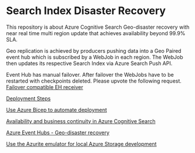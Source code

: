 # Search Index Disaster Recovery
This repository is about Azure Cognitive Search Geo-disaster recovery with near real time multi region update that achieves availability beyond 99.9% SLA.


Geo replication is achieved by producers pushing data into a Geo Paired event hub which is subscribed by a WebJob in each region. 
The WebJob then updates its respective Search Index via Azure Search Push API.

Event Hub has manual failover. After failover the WebJobs have to be restarted with checkpoints deleted.
Please upvote the following request. [Failover compatible EH receiver](https://feedback.azure.com/d365community/idea/0949cc0e-7626-ec11-b6e6-000d3a4f032c)

[Deployment Steps](docs/Deployment.md)

[Use Azure Bicep to automate deployment](bicep/usage.md)

[Availability and business continuity in Azure Cognitive Search](https://docs.microsoft.com/en-us/azure/search/search-performance-optimization#multiple-services-in-separate-geographic-regions)

[Azure Event Hubs - Geo-disaster recovery](https://docs.microsoft.com/en-us/azure/event-hubs/event-hubs-geo-dr)

[Use the Azurite emulator for local Azure Storage development](https://docs.microsoft.com/en-us/azure/storage/common/storage-use-azurite)
